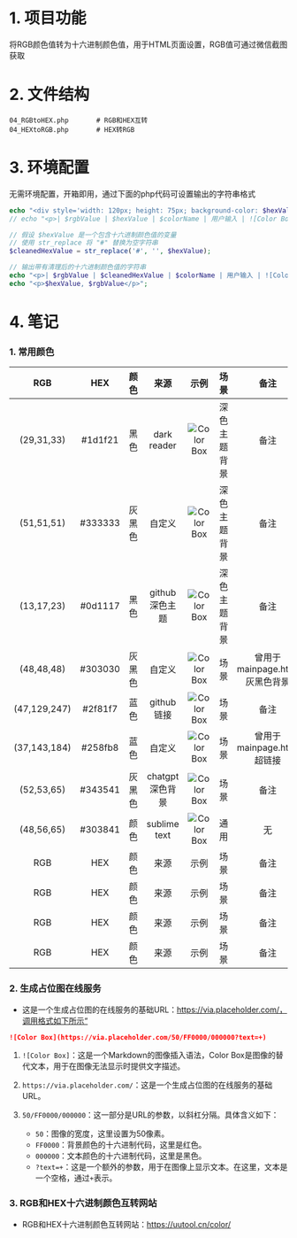 # 1. 项目功能

将RGB颜色值转为十六进制颜色值，用于HTML页面设置，RGB值可通过微信截图获取

# 2. 文件结构

```
04_RGBtoHEX.php       # RGB和HEX互转
04_HEXtoRGB.php       # HEX转RGB
```

# 3. 环境配置

无需环境配置，开箱即用，通过下面的php代码可设置输出的字符串格式

```php
echo "<div style='width: 120px; height: 75px; background-color: $hexValue;'></div>";
// echo "<p>| $rgbValue | $hexValue | $colorName | 用户输入 | ![Color Box](https://via.placeholder.com/50/$hexValue/000000?text=+) | 通用 | 无 |</p>";

// 假设 $hexValue 是一个包含十六进制颜色值的变量
// 使用 str_replace 将 "#" 替换为空字符串
$cleanedHexValue = str_replace('#', '', $hexValue);

// 输出带有清理后的十六进制颜色值的字符串
echo "<p>| $rgbValue | $cleanedHexValue | $colorName | 用户输入 | ![Color Box](https://via.placeholder.com/32/$cleanedHexValue/000000?text=+) | 通用 | 无 |</p>";
echo "<p>$hexValue, $rgbValue</p>";
```


# 4. 笔记

### 1. 常用颜色

   
| RGB       | HEX       | 颜色      | 来源      | 示例      | 场景     | 备注      |
|:---------:|:---------:|:---------:|:---------:|:---------:|:---------:|:---------:|
| (29,31,33)       | #1d1f21       | 黑色    | dark reader    | ![Color Box](https://via.placeholder.com/50/1d1f21/000000?text=+)         | 深色主题背景   |  备注     |
| (51,51,51)       | #333333       | 灰黑色      | 自定义      |  ![Color Box](https://via.placeholder.com/50/333333/000000?text=+)      | 深色主题背景   | 备注      |
| (13,17,23)       | #0d1117        | 黑色      | github深色主题      | ![Color Box](https://via.placeholder.com/50/0d1117/000000?text=+)     | 深色主题背景     | 备注      |
| (48,48,48)       | #303030       | 灰黑色      | 自定义      | ![Color Box](https://via.placeholder.com/50/303030/000000?text=+)      | 场景     | 曾用于mainpage.html灰黑色背景      |
| (47,129,247)     | #2f81f7       |蓝色      | github链接      | ![Color Box](https://via.placeholder.com/50/2f81f7/000000?text=+)      | 场景     | 备注      |
| (37,143,184)     | #258fb8       | 蓝色      | 自定义      | ![Color Box](https://via.placeholder.com/50/258fb8/000000?text=+)      | 场景     | 曾用于mainpage.html超链接      |
| (52,53,65)       | #343541       | 灰黑色      | chatgpt深色背景      | ![Color Box](https://via.placeholder.com/50/343541/000000?text=+)      | 场景     | 备注      |
| (48,56,65) | #303841 | 颜色 | sublime text | ![Color Box](https://via.placeholder.com/50/303841/000000?text=+) | 通用 | 无 |
| RGB       | HEX       | 颜色      | 来源      | 示例      | 场景     | 备注      |
| RGB       | HEX       | 颜色      | 来源      | 示例      | 场景     | 备注      |
| RGB       | HEX       | 颜色      | 来源      | 示例      | 场景     | 备注      |
| RGB       | HEX       | 颜色      | 来源      | 示例      | 场景     | 备注      |




### 2. 生成占位图在线服务

- 这是一个生成占位图的在线服务的基础URL：https://via.placeholder.com/，调用格式如下所示“

```markdown
![Color Box](https://via.placeholder.com/50/FF0000/000000?text=+)
```

1. `![Color Box]`：这是一个Markdown的图像插入语法，Color Box是图像的替代文本，用于在图像无法显示时提供文字描述。

2. `https://via.placeholder.com/`：这是一个生成占位图的在线服务的基础URL。

3. `50/FF0000/000000`：这一部分是URL的参数，以斜杠分隔。具体含义如下：
    - `50`：图像的宽度，这里设置为50像素。
    - `FF0000`：背景颜色的十六进制代码，这里是红色。
    - `000000`：文本颜色的十六进制代码，这里是黑色。
    - `?text=+`：这是一个额外的参数，用于在图像上显示文本。在这里，文本是一个空格，通过`+`表示。



### 3. RGB和HEX十六进制颜色互转网站


- RGB和HEX十六进制颜色互转网站：https://uutool.cn/color/






